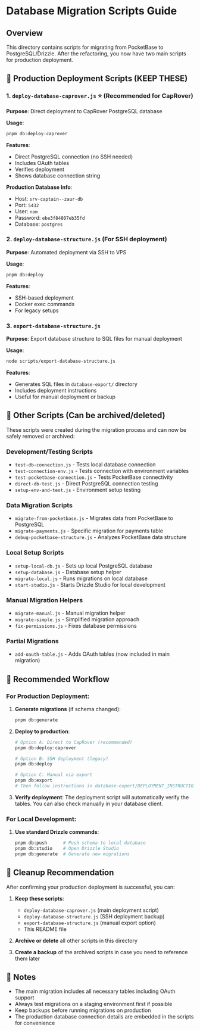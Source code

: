 # Database Migration Scripts Guide

## Overview

This directory contains scripts for migrating from PocketBase to PostgreSQL/Drizzle. After the refactoring, you now have two main scripts for production deployment.

## 🚀 Production Deployment Scripts (KEEP THESE)

### 1. `deploy-database-caprover.js` ⭐ (Recommended for CapRover)
**Purpose**: Direct deployment to CapRover PostgreSQL database

**Usage**:
```bash
pnpm db:deploy:caprover
```

**Features**:
- Direct PostgreSQL connection (no SSH needed)
- Includes OAuth tables
- Verifies deployment
- Shows database connection string

**Production Database Info**:
- Host: `srv-captain--zaur-db`
- Port: `5432`
- User: `nom`
- Password: `ebe3f84807eb35fd`
- Database: `postgres`

### 2. `deploy-database-structure.js` (For SSH deployment)
**Purpose**: Automated deployment via SSH to VPS

**Usage**:
```bash
pnpm db:deploy
```

**Features**:
- SSH-based deployment
- Docker exec commands
- For legacy setups

### 3. `export-database-structure.js`
**Purpose**: Export database structure to SQL files for manual deployment

**Usage**:
```bash
node scripts/export-database-structure.js
```

**Features**:
- Generates SQL files in `database-export/` directory
- Includes deployment instructions
- Useful for manual deployment or backup

## 📁 Other Scripts (Can be archived/deleted)

These scripts were created during the migration process and can now be safely removed or archived:

### Development/Testing Scripts
- `test-db-connection.js` - Tests local database connection
- `test-connection-env.js` - Tests connection with environment variables
- `test-pocketbase-connection.js` - Tests PocketBase connectivity
- `direct-db-test.js` - Direct PostgreSQL connection testing
- `setup-env-and-test.js` - Environment setup testing

### Data Migration Scripts
- `migrate-from-pocketbase.js` - Migrates data from PocketBase to PostgreSQL
- `migrate-payments.js` - Specific migration for payments table
- `debug-pocketbase-structure.js` - Analyzes PocketBase data structure

### Local Setup Scripts
- `setup-local-db.js` - Sets up local PostgreSQL database
- `setup-database.js` - Database setup helper
- `migrate-local.js` - Runs migrations on local database
- `start-studio.js` - Starts Drizzle Studio for local development

### Manual Migration Helpers
- `migrate-manual.js` - Manual migration helper
- `migrate-simple.js` - Simplified migration approach
- `fix-permissions.js` - Fixes database permissions

### Partial Migrations
- `add-oauth-table.js` - Adds OAuth tables (now included in main migration)

## 🎯 Recommended Workflow

### For Production Deployment:

1. **Generate migrations** (if schema changed):
   ```bash
   pnpm db:generate
   ```

2. **Deploy to production**:
   ```bash
   # Option A: Direct to CapRover (recommended)
   pnpm db:deploy:caprover
   
   # Option B: SSH deployment (legacy)
   pnpm db:deploy
   
   # Option C: Manual via export
   pnpm db:export
   # Then follow instructions in database-export/DEPLOYMENT_INSTRUCTIONS.txt
   ```

3. **Verify deployment**:
   The deployment script will automatically verify the tables.
   You can also check manually in your database client.

### For Local Development:

1. **Use standard Drizzle commands**:
   ```bash
   pnpm db:push      # Push schema to local database
   pnpm db:studio    # Open Drizzle Studio
   pnpm db:generate  # Generate new migrations
   ```

## 🧹 Cleanup Recommendation

After confirming your production deployment is successful, you can:

1. **Keep these scripts**:
   - `deploy-database-caprover.js` (main deployment script)
   - `deploy-database-structure.js` (SSH deployment backup)
   - `export-database-structure.js` (manual export option)
   - This README file

2. **Archive or delete** all other scripts in this directory

3. **Create a backup** of the archived scripts in case you need to reference them later

## 📝 Notes

- The main migration includes all necessary tables including OAuth support
- Always test migrations on a staging environment first if possible
- Keep backups before running migrations on production
- The production database connection details are embedded in the scripts for convenience 